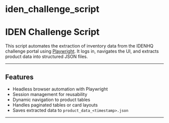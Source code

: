 # iden_challenge_script

# IDEN Challenge Script

This script automates the extraction of inventory data from the IDENHQ challenge portal using [Playwright](https://playwright.dev/python/). It logs in, navigates the UI, and extracts product data into structured JSON files.

---

## Features

- Headless browser automation with Playwright
- Session management for reusability
- Dynamic navigation to product tables
- Handles paginated tables or card layouts
- Saves extracted data to `product_data_<timestamp>.json`

---

